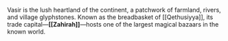 Vasir is the lush heartland of the continent, a patchwork of farmland, rivers, and village glyphstones. Known as the breadbasket of [[Qethusiyya]], its trade capital—**[[Zahirah]]**—hosts one of the largest magical bazaars in the known world.
